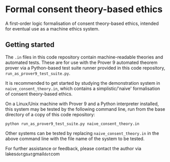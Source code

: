 Formal consent theory-based ethics
==================================

A first-order logic formalisation of consent theory-based ethics, intended for eventual use
as a machine ethics system.

Getting started
---------------

The `.in` files in this code repository contain machine-readable theories and automated tests.
These are for use with the Prover 9 automated theorem prover via a Python-based test suite
runner provided in this code repository, `run_as_prover9_test_suite.py`.

It is recommended to get started by studying the demonstration system in `naive_consent_theory.in`,
which contains a simplistic/'naive' formalisation of consent theory-based ethics.

On a Linux/Unix machine with Prover 9 and a Python interpreter installed, this system may be tested
by the following command line, run from the base directory of a copy of this code repository:

    python run_as_prover9_test_suite.py naive_consent_theory.in

Other systems can be tested by replacing `naive_consent_theory.in` in the above command line with the
file name of the system to be tested.

For further assistance or feedback, please contact the author via lakes`dot`gs`at`gmail`dot`com